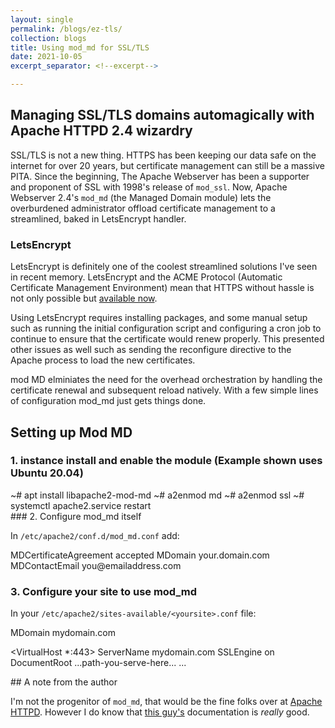 ```yaml
---
layout: single
permalink: /blogs/ez-tls/
collection: blogs
title: Using mod_md for SSL/TLS
date: 2021-10-05
excerpt_separator: <!--excerpt-->

---
```

## Managing SSL/TLS domains automagically with Apache HTTPD 2.4 wizardry
<!--excerpt-->

SSL/TLS is not a new thing. HTTPS has been keeping our data safe on the internet for over 20 years, but certificate management can still be a massive PITA. Since the beginning, The Apache Webserver has been a supporter and proponent of SSL with 1998's release of `mod_ssl`. Now, Apache Webserver 2.4's `mod_md` (the Managed Domain module) lets the overburdened administrator offload certificate management to a streamlined, baked in LetsEncrypt handler.

### LetsEncrypt

LetsEncrypt is definitely one of the coolest streamlined solutions I've seen in recent memory. LetsEncrypt and the ACME Protocol (Automatic Certificate Management Environment) mean that HTTPS without hassle is not only possible but [available now](https://letsencrypt.org/how-it-works/). 

Using LetsEncrypt requires installing packages, and some manual setup such as running the initial configuration script and configuring a cron job to continue to ensure that the certificate would renew properly. This presented other issues as well such as sending the reconfigure directive to the Apache process to load the new certificates.

mod MD elminiates the need for the overhead orchestration by handling the certificate renewal and subsequent reload natively. With a few simple lines of configuration mod_md just gets things done.

## Setting up Mod MD

### 1. instance install and enable the module (Example shown uses Ubuntu 20.04)
<div class="term">~# apt install libapache2-mod-md
~# a2enmod md
~# a2enmod ssl
~# systemctl apache2.service restart
</div>
### 2. Configure mod_md itself

In `/etc/apache2/conf.d/mod_md.conf` add:


<div class="term">MDCertificateAgreement accepted
MDomain your.domain.com
MDContactEmail you@emailaddress.com
</div>

### 3. Configure your site to use mod_md

In your `/etc/apache2/sites-available/<yoursite>.conf` file:


<div class="term">MDomain mydomain.com

<VirtualHost *:443>
  ServerName mydomain.com
  SSLEngine on
  DocumentRoot ...path-you-serve-here...
  ...
</VirtualHost>
</div>
## A note from the author

I'm not the progenitor of `mod_md`, that would be the fine folks over at [Apache HTTPD](http://httpd.apache.org/). However I do know that [this guy's](https://github.com/icing/mod_md) documentation is _really_ good.

